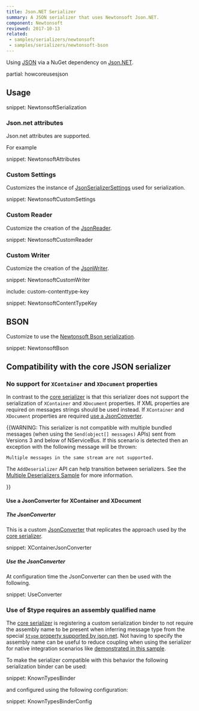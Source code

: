 ```yaml
---
title: Json.NET Serializer
summary: A JSON serializer that uses Newtonsoft Json.NET.
component: Newtonsoft
reviewed: 2017-10-13
related:
 - samples/serializers/newtonsoft
 - samples/serializers/newtonsoft-bson
---
```


Using [JSON](https://en.wikipedia.org/wiki/Json) via a NuGet dependency on [Json.NET](http://www.newtonsoft.com/json).

partial: howcoreusesjson


## Usage

snippet: NewtonsoftSerialization


### Json.net attributes

Json.net attributes are supported.

For example

snippet: NewtonsoftAttributes


### Custom Settings

Customizes the instance of [JsonSerializerSettings](http://www.newtonsoft.com/json/help/html/T_Newtonsoft_Json_JsonSerializerSettings.htm) used for serialization.

snippet: NewtonsoftCustomSettings


### Custom Reader

Customize the creation of the [JsonReader](http://www.newtonsoft.com/json/help/html/T_Newtonsoft_Json_JsonReader.htm).

snippet: NewtonsoftCustomReader


### Custom Writer

Customize the creation of the [JsonWriter](http://www.newtonsoft.com/json/help/html/T_Newtonsoft_Json_JsonWriter.htm).

snippet: NewtonsoftCustomWriter


include: custom-contenttype-key

snippet: NewtonsoftContentTypeKey


## BSON

Customize to use the [Newtonsoft Bson serialization](http://www.newtonsoft.com/json/help/html/SerializeToBson.htm).

snippet: NewtonsoftBson


## Compatibility with the core JSON serializer

### No support for `XContainer` and `XDocument` properties

In contrast to the [core serializer](json.md) is that this serializer does not support the serialization of `XContainer` and `XDocument` properties. If XML properties are required on messages strings should be used instead. If `XContainer` and `XDocument` properties are required [use a JsonConverter](newtonsoft.md#compatibility-with-the-core-json-serializer-use-a-jsonconverter-for-xcontainer-and-xdocument).

{{WARNING:
This serializer is not compatible with multiple bundled messages (when using the `Send(object[] messages)` APIs) sent from Versions 3 and below of NServiceBus. If this scenario is detected then an exception with the following message will be thrown:

```
Multiple messages in the same stream are not supported.
```

The `AddDeserializer` API can help transition between serializers. See the [Multiple Deserializers Sample](/samples/serializers/multiple-deserializers/) for more information.

}}


#### Use a JsonConverter for XContainer and XDocument


##### The JsonConverter

This is a custom [JsonConverter](http://www.newtonsoft.com/json/help/html/CustomJsonConverter.htm) that replicates the approach used by the [core serializer](json.md).

snippet: XContainerJsonConverter


##### Use the JsonConverter

At configuration time the JsonConverter can then be used with the following.

snippet: UseConverter

### Use of $type requires an assembly qualified name

The [core serializer](json.md) is registering a custom serialization binder to not require the assembly name to be present when inferring message type from the special [`$type` property supported by json.net](https://www.newtonsoft.com/json/help/html/SerializeTypeNameHandling.htm). Not having to specify the assembly name can be useful to reduce coupling when using the serializer for native integration scenarios like [demonstrated in this sample](/samples/sqltransport/native-integration).

To make the serializer compatible with this behavior the following serialization binder can be used:

snippet: KnownTypesBinder

and configured using the following configuration:

snippet: KnownTypesBinderConfig